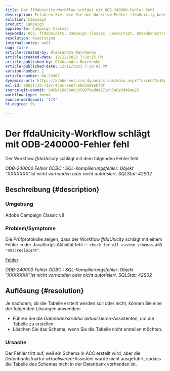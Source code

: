 ```yaml
---
title: Der ffdaUnicity-Workflow schlägt mit ODB-240000-Fehler fehl
description: Erfahren Sie, wie Sie den Workflow-Fehler ffdaUnicity beheben können.
solution: Campaign
product: Campaign
applies-to: Campaign Classic
keywords: KCS, ffdaUnicity, campaign classic, JavaScript, Datenbankstruktur aktualisieren, Schema
resolution: Resolution
internal-notes: null
bug: false
article-created-by: Oleksandra Marchenko
article-created-date: 12/12/2023 7:28:25 PM
article-published-by: Oleksandra Marchenko
article-published-date: 12/12/2023 7:29:03 PM
version-number: 2
article-number: KA-23307
dynamics-url: https://adobe-ent.crm.dynamics.com/main.aspx?forceUCI=1&pagetype=entityrecord&etn=knowledgearticle&id=ffe1d09a-2499-ee11-be37-6045bd0065f9
exl-id: a8b5f73d-71a7-4cac-aaef-6bd3a09ebfdf
source-git-commit: 845b416d58e6c359076edde171dc7e6a3d494e25
workflow-type: tm+mt
source-wordcount: '174'
ht-degree: 2%

---
```


# Der ffdaUnicity-Workflow schlägt mit ODB-240000-Fehler fehl


Der Workflow *ffdaUnicity* schlägt mit dem folgenden Fehler fehl:

*ODB-240000 Fehler ODBC : SQL-Kompilierungsfehler: Objekt &quot;XXXXXXX&quot;ist nicht vorhanden oder nicht autorisiert. SQLStat: 42S02*

## Beschreibung {#description}


### Umgebung

Adobe Campaign Classic v8

### Problem/Symptome

Die Prüfprotokolle zeigen, dass der Workflow *ffdaUnicity* schlägt mit einem Fehler in der JavaScript-Aktivität fehl — `check for all custom schemas AND "nms:recipient"`.

<u>Fehler</u>:

*ODB-240000 Fehler ODBC : SQL-Kompilierungsfehler: Objekt &quot;XXXXXXX&quot;ist nicht vorhanden oder nicht autorisiert. SQLStat: 42S02*


## Auflösung {#resolution}


Je nachdem, ob die Tabelle erstellt werden soll oder nicht, können Sie eine der folgenden Lösungen anwenden:

- Führen Sie die *Datenbankstruktur aktualisieren*-Assistenten, um die Tabelle zu erstellen.
- Löschen Sie das Schema, wenn Sie die Tabelle nicht erstellen möchten.


### Ursache

Der Fehler tritt auf, weil ein Schema in ACC erstellt wird, aber die *Datenbankstruktur aktualisieren*-Assistent wurde nicht ausgeführt, sodass die Tabelle des Schemas nicht in der Datenbank vorhanden ist.
